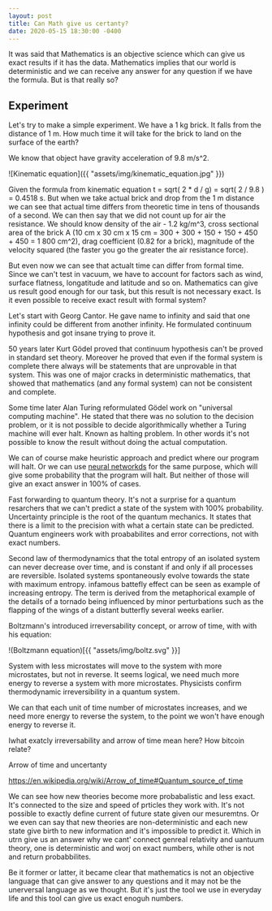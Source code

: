 ```yaml
---
layout: post
title: Can Math give us certanty?
date: 2020-05-15 18:30:00 -0400
---
```


It was said that Mathematics is an objective science which can give us exact
results if it has the data. Mathematics implies that our world is deterministic
and we can receive any answer for any question if we have the formula. But is
that really so?

## Experiment

Let's try to make a simple experiment. We have a 1 kg brick. It falls from
the distance of 1 m.  How much time it will take for the brick to land on
the surface of the earth?

We know that object have gravity acceleration of 9.8 m/s^2.

![Kinematic equation]({{ "assets/img/kinematic_equation.jpg" }})

Given the formula from kinematic equation t = sqrt( 2 * d / g) = sqrt( 2 / 9.8
) = 0.4518 s. But when we take actual brick and drop from the 1 m distance we
can see that actual time differs from theoretic time in tens of thousands of a
second.  We can then say that we did not count up for air the resistance. We
should know density of the air - 1.2 kg/m^3, cross sectional area of the brick
A (10 cm x 30 cm x 15 cm = 300 + 300 + 150 + 150 + 450 + 450 = 1 800 cm^2),
drag coefficient (0.82 for a brick), magnitude of the velocity squared (the
faster you go the greater the air resistance force).

But even now we can see that actualt time can differ from formal time. Since we can't test
in vacuum, we have to account for factors sach as wind, surface flatness, longatitude and
latitude and so on. Mathematics can give us result good enough for our task, but this
result is not necessary exact. Is it even possible to receive exact result with formal
system?

Let's start with Georg Cantor. He gave name to infinity and said that one infinity could
be different from another infinity. He formulated continuum hypothesis and got insane
trying to prove it.

50 years later Kurt Gödel proved that continuum hypothesis can't be proved in standard set
theory. Moreover he proved that even if the formal system is complete there always will be
statements that are unprovable in that system. This  was one of major cracks in
deterministic mathematics, that showed that mathematics (and any formal system) can not be
consistent and complete.

Some time later Alan Turing reformulated Gödel work on "universal computing machine". He
stated that there was no solution to the decision problem, or it is not possible to decide
algorithmically whether a Turing machine will ever halt. Known as halting problem. In
other words it's not possible to know the result without doing the actual computation.

We can of course make heuristic approach and predict where our program will halt. Or we
can use [neural networkds](https://www.ics.uci.edu/~rickl/publications/1996-icml.pdf) for
the same purpose, which will give some probability that the program will halt. But neither
of those will give an exact answer in 100% of cases.

Fast forwarding to quantum theory. It's not a surprise for a quantum resarchers that we
can't predict a state of the system with 100% probability. Uncertainty principle is 
the root of the quantum mechanics. It states that there is a limit to the precision
with what a certain state can be predicted. Quantum engineers work with proababilites and
error corrections, not with exact numbers.

Second law of thermodynamics that the total entropy of an isolated system can never
decrease over time, and is constant if and only if all processes are reversible.
Isolated systems spontaneously evolve towards the state with maximum entropy. infamous
battefly effect can be seen as example of increasing entropy.  The term is derived from
the metaphorical example of the details of a tornado being influenced by minor
perturbations such as the flapping of the wings of a distant butterfly several weeks
earlier.

Boltzmann's introduced irreversability concept, or arrow of time, with with his equation:

!(Boltzmann equation)[{{ "assets/img/boltz.svg" }}]

System with less microstates will move to the system with more microstates, but not in
reverse. It seems logical, we need much more energy to reverse a system with more
microstates. Physicists confirm thermodynamic irreversibility in a quantum system.

We can that each unit of time number of microstates increases, and we need more energy to
reverse the system, to the point we won't have enough energy to reverse it.


Iwhat exatcly irreversability and arrow of time mean here? How bitcoin relate?

Arrow of time and uncertanty

https://en.wikipedia.org/wiki/Arrow_of_time#Quantum_source_of_time

We can see how new theories become more probabalistic and less exact. It's connected to
the size and speed of prticles they work with. It's not possible to exactly define current
of future state given our mesuremtns. Or we even can say that new theories are
non-deterministic and each new state give birth to new information and it's impossible to
predict it. Which in utrn give us an answer why we cant' connect genreal
relativity and uantuum theory, one is deterministic and worj on exact numbers,
while other is not and return probabbilites.


Be it former or latter, it became clear that mathematics is not an objective language that
can give answer to any questions and it may not be the unerversal language as we thought.
But it's just the tool we use in everyday life and this tool can give us exact enoguh
numbers.
